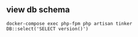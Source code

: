 ## view db schema
```
docker-compose exec php-fpm php artisan tinker
DB::select('SELECT version()')
```
